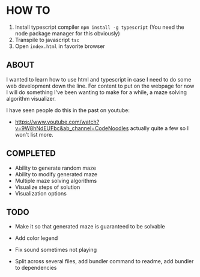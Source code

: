 # HOW TO

1. Install typescript compiler `npm install -g typescript` (You need the node package manager for this obviously)
2. Transpile to javascript `tsc`
3. Open `index.html` in favorite browser

## ABOUT

I wanted to learn how to use html and typescript in case I need to do some web development down the line.
For content to put on the webpage for now I will do something I've been wanting to make for a while, a maze solving algorithm visualizer.

I have seen people do this in the past on youtube:
- https://www.youtube.com/watch?v=9W8hNdEUFbc&ab_channel=CodeNoodles
actually quite a few so I won't list more.

## COMPLETED

- Ability to generate random maze
- Ability to modify generated maze
- Multiple maze solving algorithms
- Visualize steps of solution
- Visualization options

## TODO

- Make it so that generated maze is guaranteed to be solvable
- Add color legend

- Fix sound sometimes not playing

- Split across several files, add bundler command to readme, add bundler to dependencies